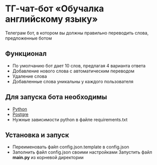 #  ТГ-чат-бот «Обучалка английскому языку»

Телеграм бот, в котором вы должны правильно переводить слова, предложенные ботом

## Функционал

 - По умолчанию бот дает 10 слов, предлагая 4 варианта ответа
 - Добавление нового слова с автоматическим переводом
 - Удаление слова
 - Добавленные слова уникальны у каждого пользователя
 
 ## Для запуска бота необходимы
 
 - [Python](https://www.python.org/)
 - [Postgre](https://www.postgresql.org/)
 - Нужные зависимости python в файле requirements.txt

## Установка и запуск

 - Переименовать файл config.json.template в config.json
 - Заполнить файл config.json своими настройками
Запустить файл **main.py** из корневой директории
